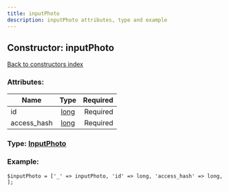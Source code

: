 ```yaml
---
title: inputPhoto
description: inputPhoto attributes, type and example
---
```

## Constructor: inputPhoto  
[Back to constructors index](index.md)



### Attributes:

| Name     |    Type       | Required |
|----------|:-------------:|---------:|
|id|[long](../types/long.md) | Required|
|access\_hash|[long](../types/long.md) | Required|



### Type: [InputPhoto](../types/InputPhoto.md)


### Example:

```
$inputPhoto = ['_' => inputPhoto, 'id' => long, 'access_hash' => long, ];
```